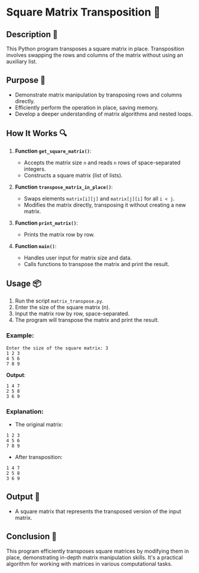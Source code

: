 # Square Matrix Transposition 🧮

## Description 📝

This Python program transposes a square matrix in place. Transposition involves swapping the rows and columns of the matrix without using an auxiliary list.

## Purpose 🎯

-   Demonstrate matrix manipulation by transposing rows and columns directly.
-   Efficiently perform the operation in place, saving memory.
-   Develop a deeper understanding of matrix algorithms and nested loops.

## How It Works 🔍

1. **Function `get_square_matrix()`**:

    - Accepts the matrix size `n` and reads `n` rows of space-separated integers.
    - Constructs a square matrix (list of lists).

2. **Function `transpose_matrix_in_place()`**:

    - Swaps elements `matrix[i][j]` and `matrix[j][i]` for all `i < j`.
    - Modifies the matrix directly, transposing it without creating a new matrix.

3. **Function `print_matrix()`**:

    - Prints the matrix row by row.

4. **Function `main()`**:
    - Handles user input for matrix size and data.
    - Calls functions to transpose the matrix and print the result.

## Usage 📦

1. Run the script `matrix_transpose.py`.
2. Enter the size of the square matrix (n).
3. Input the matrix row by row, space-separated.
4. The program will transpose the matrix and print the result.

### Example:

```
Enter the size of the square matrix: 3
1 2 3
4 5 6
7 8 9
```

**Output**:

```
1 4 7
2 5 8
3 6 9
```

### Explanation:

-   The original matrix:

```
1 2 3
4 5 6
7 8 9
```

-   After transposition:

```
1 4 7
2 5 8
3 6 9
```

## Output 📜

-   A square matrix that represents the transposed version of the input matrix.

## Conclusion 🚀

This program efficiently transposes square matrices by modifying them in place, demonstrating in-depth matrix manipulation skills. It's a practical algorithm for working with matrices in various computational tasks.

